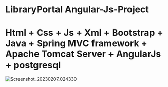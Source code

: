 # LibraryPortal Angular-Js-Project
# Html + Css + Js + Xml + Bootstrap + Java + Spring MVC framework + Apache Tomcat Server + AngularJs + postgresql 
![Screenshot_20230207_024330](https://user-images.githubusercontent.com/78292927/217210624-0b02a619-21e8-48db-a33b-ee08eededac5.png)
